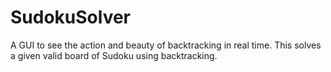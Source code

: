 # SudokuSolver
A GUI to see the action and beauty of backtracking in real time. This solves a given valid board of Sudoku using backtracking.
